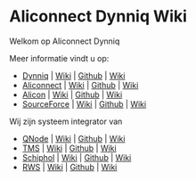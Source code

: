 # Aliconnect Dynniq Wiki

Welkom op Aliconnect Dynniq

Meer informatie vindt u op:

-  [Dynniq](../../../../aliconnect/dynniq) | [Wiki](../../../../aliconnect/dynniq/wiki) | [Github](https://aliconnect.github.io/dynniq) | [Wiki](https://github.com/aliconnect/dynniq?type=wiki)
-  [Aliconnect](../../../../aliconnect/api) | [Wiki](../../../../aliconnect/api/wiki) | [Github](https://aliconnect.github.io/api) | [Wiki](https://github.com/aliconnect/api?type=wiki)
-  [Alicon](../../../../aliconnect/alicon) | [Wiki](../../../../aliconnect/alicon/wiki) | [Github](https://aliconnect.github.io/alicon) | [Wiki](https://github.com/aliconnect/alicon?type=wiki)
-  [SourceForce](../../../../aliconnect/sourceforce) | [Wiki](../../../../aliconnect/sourceforce/wiki) | [Github](https://aliconnect.github.io/sourceforce) | [Wiki](https://github.com/aliconnect/sourceforce?type=wiki)


Wij zijn systeem integrator van
-  [QNode](../../../../aliconnect/qnode) | [Wiki](../../../../aliconnect/qnode/wiki) | [Github](https://aliconnect.github.io/qnode) | [Wiki](https://github.com/aliconnect/qnode?type=wiki)
-  [TMS](../../../../aliconnect/tms) | [Wiki](../../../../aliconnect/tms/wiki) | [Github](https://aliconnect.github.io/tms) | [Wiki](https://github.com/aliconnect/tms?type=wiki)
-  [Schiphol](../../../../aliconnect/schiphol) | [Wiki](../../../../aliconnect/schiphol/wiki) | [Github](https://aliconnect.github.io/schiphol) | [Wiki](https://github.com/aliconnect/schiphol?type=wiki)
-  [RWS](../../../../aliconnect/rws) | [Wiki](../../../../aliconnect/rws/wiki) | [Github](https://aliconnect.github.io/rws) | [Wiki](https://github.com/aliconnect/rws?type=wiki)
